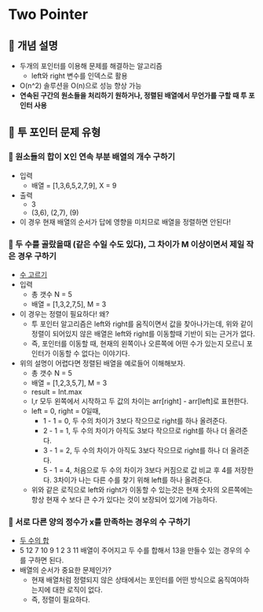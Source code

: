 # Two Pointer
## 🍎 개념 설명
- 두개의 포인터를 이용해 문제를 해결하는 알고리즘
    - left와 right 변수를 인덱스로 활용
- O(n^2) 솔루션을 O(n)으로 성능 향상 가능
- **연속된 구간의 원소들을 처리하기 원하거나, 정렬된 배열에서 무언가를 구할 때 투 포인터 사용**

## 🍎 투 포인터 문제 유형

### 📖 원소들의 합이 X인 연속 부분 배열의 개수 구하기
- 입력
    - 배열 = [1,3,6,5,2,7,9], X = 9
- 출력
    - 3
    - (3,6), (2,7), (9)
- 이 경우 현재 배열의 순서가 답에 영향을 미치므로 배열을 정렬하면 안된다!

### 📖 두 수를 골랐을때 (같은 수일 수도 있다), 그 차이가 M 이상이면서 제일 작은 경우 구하기
- [수 고르기](https://www.acmicpc.net/problem/2230)
- 입력
    - 총 갯수 N = 5
    - 배열 = [1,3,2,7,5], M = 3
- 이 경우는 정렬이 필요하다! 왜?
    - 투 포인터 알고리즘은 left와 right를 움직이면서 값을 찾아나가는데, 위와 같이 정렬이 되어있지 않은 배열은 left와 right를 이동할때 기반이 되는 근거가 없다.
    - 즉, 포인터를 이동할 때, 현재의 왼쪽이나 오른쪽에 어떤 수가 있는지 모르니 포인터가 이동할 수 없다는 이야기다.
- 위의 설명이 어렵다면 정렬된 배열을 예로들어 이해해보자.
    - 총 갯수 N = 5
    - 배열 = [1,2,3,5,7], M = 3
    - result = Int.max
    - l,r 모두 왼쪽에서 시작하고 두 값의 차이는 arr[right] - arr[left]로 표현한다.
    - left = 0, right = 0일때,
        - 1 - 1 = 0, 두 수의 차이가 3보다 작으므로 right를 하나 올려준다.
        - 2 - 1 = 1, 두 수의 차이가 아직도 3보다 작으므로 right를 하나 더 올려준다.
        - 3 - 1 = 2, 두 수의 차이가 아직도 3보다 작으므로 right를 하나 더 올려준다.
        - 5 - 1 = 4, 처음으로 두 수의 차이가 3보다 커짐으로 값 비교 후 4를 저장한다. 3차이가 나는 다른 수를 찾기 위해 left를 하나 올려준다. 
    - 위와 같은 로직으로 left와 right가 이동할 수 있는것은 현재 숫자의 오른쪽에는 항상 현재 수 보다 큰 수가 있다는 것이 보장되어 있기에 가능하다.

### 📖 서로 다른 양의 정수가 x를 만족하는 경우의 수 구하기
- [두 수의 합](https://www.acmicpc.net/problem/3273)
- 5 12 7 10 9 1 2 3 11 배열이 주어지고 두 수를 합해서 13을 만들수 있는 경우의 수를 구하면 된다.
- 배열의 순서가 중요한 문제인가?
    - 현재 배열처럼 정렬되지 않은 상태에서는 포인터를 어떤 방식으로 움직여야하는지에 대한 로직이 없다.
    - 즉, 정렬이 필요하다.
